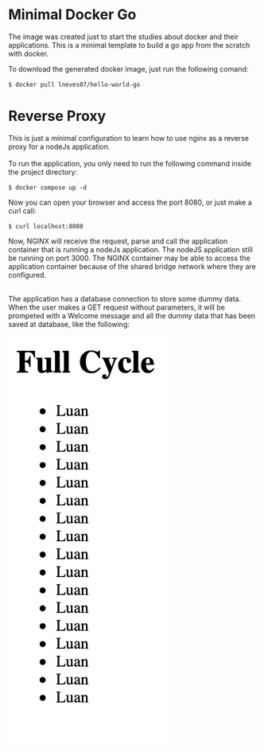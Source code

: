 # Minimal Docker Go

The image was created just to start the studies about docker and their applications.
This is a minimal template to build a go app from the scratch with docker.

To download the generated docker image, just run the following comand:

```shell
$ docker pull lneves07/hello-world-go
```

# Reverse Proxy

This is just a minimal configuration to learn how to use nginx as a reverse proxy for a nodeJs application.<br />
<br />
To run the application, you only need to run the following command inside the project directory:
```shell
$ docker compose up -d
```

Now you can open your browser and access the port 8080, or just make a curl call:
```shell
$ curl localhost:8080
```
Now, NGINX will receive the request, parse and call the application container that is running a nodeJs application.
The nodeJS application still be running on port 3000. The NGINX container may be able to access the application container because of the shared bridge network where they are configured.<br /><br />

The application has a database connection to store some dummy data. <br />
When the user makes a GET request without parameters, it will be prompeted with a Welcome message and all the dummy data that has been saved at database, like the following:<br /><br />
<img src="./img/application-example.png" alt="Application" style="height: 400; width: 200;"/>

